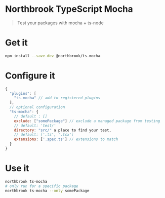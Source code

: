 # Northbrook TypeScript Mocha

> Test your packages with mocha + ts-node

# Get it

```sh
npm install --save-dev @northbrook/ts-mocha
```

# Configure it

```js
{
  "plugins": [
    "ts-mocha" // add to registered plugins
  ],
  // optional configuration
  "ts-mocha": {
    // default : []
    exclude: ["somePackage"] // exclude a managed package from testing
    // default: 'test/'
    directory: "src/" a place to find your test,
    // default: ['.ts', '.tsx']
    extensions: ['.spec.ts'] // extensions to match
  }
}
```

# Use it

```sh
northbrook ts-mocha
# only run for a specific package
northbrook ts-mocha --only somePackage
```
